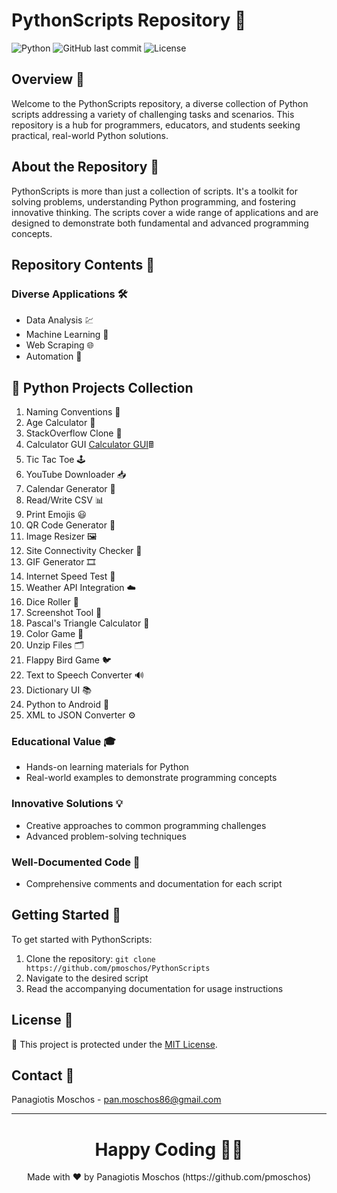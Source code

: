 # PythonScripts Repository 🐍

![Python](https://img.shields.io/badge/language-Python-blue.svg) ![GitHub last commit](https://img.shields.io/github/last-commit/pmoschos/PythonScripts) ![License](https://img.shields.io/badge/license-MIT-green.svg)

## Overview 🌟
Welcome to the PythonScripts repository, a diverse collection of Python scripts addressing a variety of challenging tasks and scenarios. This repository is a hub for programmers, educators, and students seeking practical, real-world Python solutions.

## About the Repository 📖
PythonScripts is more than just a collection of scripts. It's a toolkit for solving problems, understanding Python programming, and fostering innovative thinking. The scripts cover a wide range of applications and are designed to demonstrate both fundamental and advanced programming concepts.

## Repository Contents 📂
### Diverse Applications 🛠️
- Data Analysis 💹
- Machine Learning 🤖
- Web Scraping 🌐
- Automation 🔄

## 🐍 Python Projects Collection

1. Naming Conventions 📝
2. Age Calculator 🎂
3. StackOverflow Clone 💬
4. Calculator GUI [Calculator GUI](https://github.com/pmoschos/PythonScripts/tree/main/04.calculator_gui)🖩
5. Tic Tac Toe 🕹️
6. YouTube Downloader 📥
7. Calendar Generator 📆
8. Read/Write CSV 📊
9. Print Emojis 😃
10. QR Code Generator 📱
11. Image Resizer 🖼️
12. Site Connectivity Checker 🔗
13. GIF Generator 🎞️
14. Internet Speed Test 🚀
15. Weather API Integration ☁️
16. Dice Roller 🎲
17. Screenshot Tool 📸
18. Pascal's Triangle Calculator 🔺
19. Color Game 🎨
20. Unzip Files 🗂️
21. Flappy Bird Game 🐦
22. Text to Speech Converter 🔊
23. Dictionary UI 📚
24. Python to Android 🤖
25. XML to JSON Converter ⚙️


### Educational Value 🎓
- Hands-on learning materials for Python
- Real-world examples to demonstrate programming concepts

### Innovative Solutions 💡
- Creative approaches to common programming challenges
- Advanced problem-solving techniques

### Well-Documented Code 📄
- Comprehensive comments and documentation for each script

## Getting Started 🚀
To get started with PythonScripts:
1. Clone the repository: `git clone https://github.com/pmoschos/PythonScripts`
2. Navigate to the desired script
3. Read the accompanying documentation for usage instructions

## License 📜
🔐 This project is protected under the [MIT License](https://mit-license.org/).

## Contact 📧
Panagiotis Moschos - pan.moschos86@gmail.com

---
<h1 align=center>Happy Coding 👨‍💻 </h1>

<p align="center">
  Made with ❤️ by Panagiotis Moschos (https://github.com/pmoschos)
</p>
